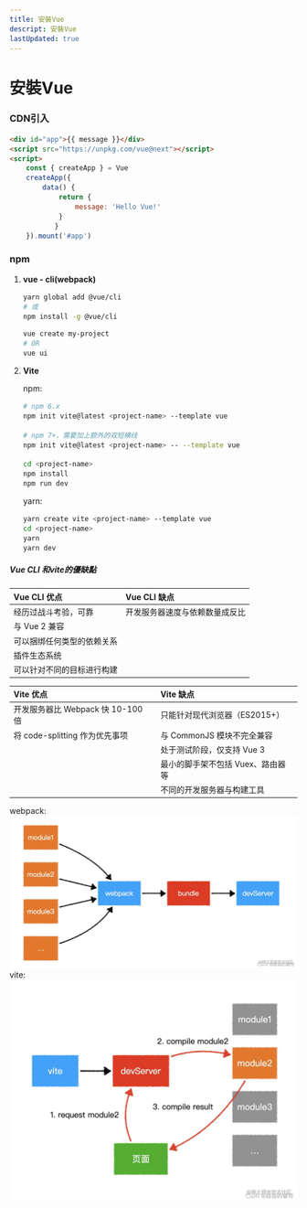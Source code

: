 ```yaml
---
title: 安裝Vue
descript: 安裝Vue
lastUpdated: true
---
```

# 安裝Vue
### CDN引入

```html
<div id="app">{{ message }}</div>
<script src="https://unpkg.com/vue@next"></script>
<script>
	const { createApp } = Vue
    createApp({
        data() {
            return {
                message: 'Hello Vue!'
            }
           }
    }).mount('#app')
```

### npm

1. **vue - cli(webpack)**

   ```sh
   yarn global add @vue/cli
   # 或
   npm install -g @vue/cli
   ```

   ```sh
   vue create my-project
   # OR
   vue ui
   ```

2. **Vite**

   npm: 

   ```sh
   # npm 6.x
   npm init vite@latest <project-name> --template vue
   
   # npm 7+，需要加上额外的双短横线
   npm init vite@latest <project-name> -- --template vue
   
   cd <project-name>
   npm install
   npm run dev
   ```

   yarn: 

   ```sh
   yarn create vite <project-name> --template vue
   cd <project-name>
   yarn
   yarn dev
   ```

##### Vue CLI 和vite的優缺點

   | Vue CLI 优点               | Vue CLI 缺点                   |
   | :------------------------- | :----------------------------- |
   | 经历过战斗考验，可靠       | 开发服务器速度与依赖数量成反比 |
   | 与 Vue 2 兼容              |                                |
   | 可以捆绑任何类型的依赖关系 |                                |
   | 插件生态系统               |                                |
   | 可以针对不同的目标进行构建 |                                |

   | Vite 优点                         | Vite 缺点                         |
   | :-------------------------------- | :-------------------------------- |
   | 开发服务器比 Webpack 快 10-100 倍 | 只能针对现代浏览器（ES2015+）     |
   | 将 code-splitting 作为优先事项    | 与 CommonJS 模块不完全兼容        |
   |                                   | 处于测试阶段，仅支持 Vue 3        |
   |                                   | 最小的脚手架不包括 Vuex、路由器等 |
   |                                   | 不同的开发服务器与构建工具        |

webpack:
![](./images/b56ff9b0017443959115975b014725a0.png)
vite:
![](./images/89a1bbbb861b4a0498aa9e330774206b.png)
